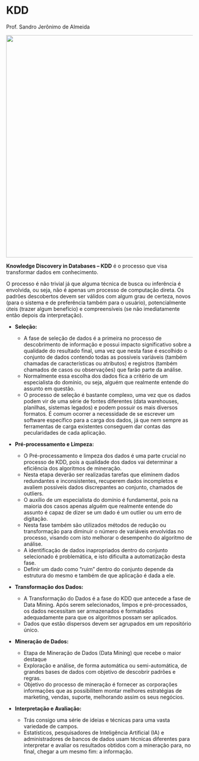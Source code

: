 # KDD

Prof. Sandro Jerônimo de Almeida

<img src="https://cloud.githubusercontent.com/assets/1865456/17951127/274bbaf4-6a36-11e6-82f9-bec5bbc1da3e.png" width="600">

**Knowledge Discovery in Databases  – KDD** é o processo que visa transformar dados em conhecimento.

O processo é não trivial já que alguma técnica de busca ou inferência é envolvida, ou seja, não é apenas um processo de computação direta. Os padrões descobertos devem ser válidos com algum grau de certeza, novos (para o sistema e de preferência também para o usuário), potencialmente úteis (trazer algum benefício) e compreensíveis (se não imediatamente então depois da interpretação).

- **Seleção:**
    + A fase de seleção de dados é a primeira no processo de descobrimento de informação e possui impacto significativo sobre a qualidade do resultado final, uma vez que nesta fase é escolhido o conjunto de dados contendo todas as possíveis variáveis (também chamadas de características ou atributos) e registros (também chamados de casos ou observações) que farão parte da análise. 
    + Normalmente essa escolha dos dados fica a critério de um especialista do domínio, ou seja, alguém que realmente entende do assunto em questão.
    + O processo de seleção é bastante complexo, uma vez que os dados podem vir de uma série de fontes diferentes (data warehouses, planilhas, sistemas legados) e podem possuir os mais diversos formatos. É comum ocorrer a necessidade de se escrever um software específico para a carga dos dados, já que nem sempre as ferramentas de carga existentes conseguem dar contas das pecularidades de cada aplicação.

- **Pré-processamento e Limpeza:**
    + O Pré-processamento e limpeza dos dados é uma parte crucial no processo de KDD, pois a qualidade dos dados vai determinar a eficiência dos algoritmos de mineração. 
    + Nesta etapa deverão ser realizadas tarefas que eliminem dados redundantes e inconsistentes, recuperem dados incompletos e avaliem possíveis dados discrepantes ao conjunto, chamados de outliers.
    + O auxílio de um especialista do domínio é fundamental, pois na maioria dos casos apenas alguém que realmente entende do assunto é capaz de dizer se um dado é um outlier ou um erro de digitação.
    + Nesta fase também são utilizados métodos de redução ou transformação para diminuir o número de variáveis envolvidas no processo, visando com isto melhorar o desempenho do algoritmo de análise.
    + A identificação de dados inapropriados dentro do conjunto selecionado é problemática, e isto dificulta a automatização desta fase. 
    + Definir um dado como “ruim” dentro do conjunto depende da estrutura do mesmo e também de que aplicação é dada a ele.

- **Transformação dos Dados:**
    + A Transformação do Dados é a fase do KDD que antecede a fase de Data Mining. Após serem selecionados, limpos e pré-processados, os dados necessitam ser armazenados e formatados adequadamente para que os algoritmos possam ser aplicados.
    + Dados que estão dispersos devem ser agrupados em um repositório único.

- **Mineração de Dados:**
    + Etapa de Mineração de Dados (Data Mining) que recebe o maior destaque
    + Exploração e análise, de forma automática ou semi-automática, de grandes bases de dados com objetivo de descobrir padrões e regras. 
    + Objetivo do processo de mineração é fornecer as corporações informações que as possibilitem montar melhores estratégias de marketing, vendas, suporte, melhorando assim os seus negócios.

- **Interpretação e Avaliação:**
    + Trás consigo uma série de ideias e técnicas para uma vasta variedade de campos. 
    + Estatísticos, pesquisadores de Inteligência Artificial (IA) e administradores de bancos de dados usam técnicas diferentes para interpretar e avaliar os resultados obtidos com a mineração para, no final, chegar a um mesmo fim: a informação. 